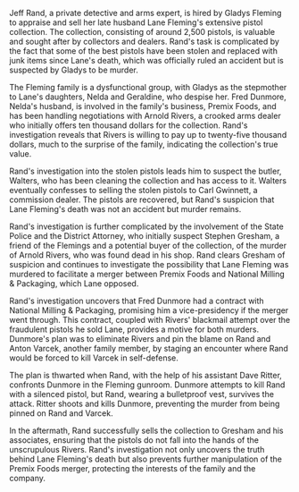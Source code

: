 Jeff Rand, a private detective and arms expert, is hired by Gladys Fleming to appraise and sell her late husband Lane Fleming's extensive pistol collection. The collection, consisting of around 2,500 pistols, is valuable and sought after by collectors and dealers. Rand's task is complicated by the fact that some of the best pistols have been stolen and replaced with junk items since Lane's death, which was officially ruled an accident but is suspected by Gladys to be murder.

The Fleming family is a dysfunctional group, with Gladys as the stepmother to Lane's daughters, Nelda and Geraldine, who despise her. Fred Dunmore, Nelda's husband, is involved in the family's business, Premix Foods, and has been handling negotiations with Arnold Rivers, a crooked arms dealer who initially offers ten thousand dollars for the collection. Rand's investigation reveals that Rivers is willing to pay up to twenty-five thousand dollars, much to the surprise of the family, indicating the collection's true value.

Rand's investigation into the stolen pistols leads him to suspect the butler, Walters, who has been cleaning the collection and has access to it. Walters eventually confesses to selling the stolen pistols to Carl Gwinnett, a commission dealer. The pistols are recovered, but Rand's suspicion that Lane Fleming's death was not an accident but murder remains.

Rand's investigation is further complicated by the involvement of the State Police and the District Attorney, who initially suspect Stephen Gresham, a friend of the Flemings and a potential buyer of the collection, of the murder of Arnold Rivers, who was found dead in his shop. Rand clears Gresham of suspicion and continues to investigate the possibility that Lane Fleming was murdered to facilitate a merger between Premix Foods and National Milling & Packaging, which Lane opposed.

Rand's investigation uncovers that Fred Dunmore had a contract with National Milling & Packaging, promising him a vice-presidency if the merger went through. This contract, coupled with Rivers' blackmail attempt over the fraudulent pistols he sold Lane, provides a motive for both murders. Dunmore's plan was to eliminate Rivers and pin the blame on Rand and Anton Varcek, another family member, by staging an encounter where Rand would be forced to kill Varcek in self-defense.

The plan is thwarted when Rand, with the help of his assistant Dave Ritter, confronts Dunmore in the Fleming gunroom. Dunmore attempts to kill Rand with a silenced pistol, but Rand, wearing a bulletproof vest, survives the attack. Ritter shoots and kills Dunmore, preventing the murder from being pinned on Rand and Varcek.

In the aftermath, Rand successfully sells the collection to Gresham and his associates, ensuring that the pistols do not fall into the hands of the unscrupulous Rivers. Rand's investigation not only uncovers the truth behind Lane Fleming's death but also prevents further manipulation of the Premix Foods merger, protecting the interests of the family and the company.